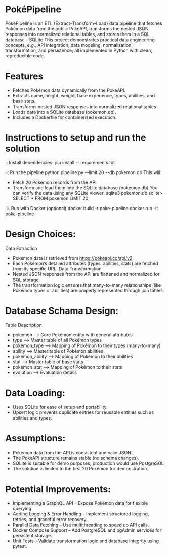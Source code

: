 # PokéPipeline
PokéPipeline is an  ETL (Extract–Transform–Load) data pipeline that fetches Pokémon data from the public PokeAPI, transforms the nested JSON responses into normalized relational tables, and stores them in a SQL database - SQLite
This project demonstrates practical data engineering concepts, e.g., API integration, data modeling, normalization, transformation, and persistence; all implemented in Python with clean, reproducible code.
# Features
*	Fetches Pokémon data dynamically from the PokeAPI.
*	Extracts name, height, weight, base experience, types, abilities, and base stats.
*	Transforms nested JSON responses into normalized relational tables.
*	Loads data into a SQLite database (pokemon.db).
*	Includes a Dockerfile for containerized execution.

# Instructions to setup and run the solution
i: Install dependencies:
pip install -r requirements.txt

ii: Run the pipeline
python pipeline.py --limit 20 --db pokemon.db
This will:
*	Fetch 20 Pokémon records from the API
*	Transform and load them into the SQLite database (pokemon.db)
You can verify the data using any SQLite viewer:
sqlite3 pokemon.db
sqlite> SELECT * FROM pokemon LIMIT 20;

iii. Run with Docker (optional)
docker build -t poke-pipeline
docker run -it poke-pipeline

# Design Choices:
Data Extraction
*	Pokémon data is retrieved from https://pokeapi.co/api/v2.
*	Each Pokémon’s detailed attributes (types, abilities, stats) are fetched from its specific URL.
Data Transformation
*	Nested JSON responses from the API are flattened and normalized for SQL storage.
*	The transformation logic ensures that many-to-many relationships (like Pokémon types or abilities) are properly represented through join tables.
# Database Schama Design:
Table	Description
* pokemon -->	Core Pokémon entity with general attributes
* type -->	Master table of all Pokémon types
* pokemon_type -->	Mapping of Pokémon to their types (many-to-many)
* ability -->	Master table of Pokémon abilities
* pokemon_ability -->	Mapping of Pokémon to their abilities
* stat -->	Master table of base stats
* pokemon_stat -->	Mapping of Pokémon to their stats
* evolution -->	Evaluation details

# Data Loading:
*	Uses SQLite for ease of setup and portability.
*	Upsert logic prevents duplicate entries for reusable entities such as abilities and types.

# Assumptions:
*	Pokémon data from the API is consistent and valid JSON.
*	The PokeAPI structure remains stable (no schema changes).
*	SQLite is suitable for demo purposes; production would use PostgreSQL
*	The solution is limited to the first 20 Pokémon for demonstration.

# Potential Improvements:
*	Implementing a GraphQL API – Expose Pokémon data for flexible querying.
*	Adding Logging & Error Handling – Implement structured logging, retries, and graceful error recovery.
*	Parallel Data Fetching – Use multithreading to speed up API calls.
*	Docker Compose Support – Add PostgreSQL and pgAdmin services for persistent storage.
*	Unit Tests – Validate transformation logic and database integrity using pytest.



